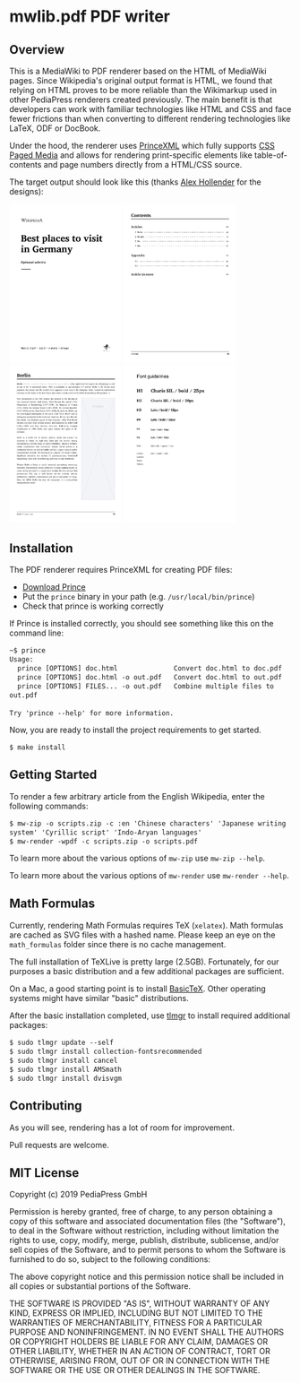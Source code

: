 # mwlib.pdf PDF writer

## Overview
This is a MediaWiki to PDF renderer based on the HTML of MediaWiki pages. Since Wikipedia's original output format is HTML, we found that relying on HTML proves to be more reliable than the Wikimarkup used in other PediaPress renderers created previously. The main benefit is that developers can work with familiar technologies like HTML and CSS and face fewer frictions than when converting to different rendering technologies like LaTeX, ODF or DocBook.

Under the hood, the renderer uses [PrinceXML](https://www.princexml.com/) which fully supports [CSS Paged Media](https://www.w3.org/TR/css-page-3/) and allows for rendering print-specific elements like table-of-contents and page numbers directly from a HTML/CSS source.

The target output should look like this (thanks [Alex Hollender](https://meta.wikimedia.org/wiki/User:AHollender_(WMF)) 
for the designs):

<div>
 <kbd><img src="assets/wikipedia_design_templates/01-Cover.jpg" alt="cover" width="200"></kbd>
 <kbd><img src="assets/wikipedia_design_templates/02-Contents.jpg" alt="Contents" width="200"></kbd>
 <kbd><img src="assets/wikipedia_design_templates/03-Article.jpg" alt="Article" width="200"></kbd>
 <kbd><img src="assets/wikipedia_design_templates/04-FontGuidelines.jpg" alt="Font Guidelines" width="200"></kbd>
<div>
 
## Installation

The PDF renderer requires PrinceXML for creating PDF files:
* [Download Prince](https://www.princexml.com/download/)
* Put the `prince` binary in your path (e.g. `/usr/local/bin/prince`)
* Check that prince is working correctly

If Prince is installed correctly, you should see something like this on the command line:
```
~$ prince
Usage:
  prince [OPTIONS] doc.html              Convert doc.html to doc.pdf
  prince [OPTIONS] doc.html -o out.pdf   Convert doc.html to out.pdf
  prince [OPTIONS] FILES... -o out.pdf   Combine multiple files to out.pdf

Try 'prince --help' for more information.

```

Now, you are ready to install the project requirements to get started.

```
$ make install
```

## Getting Started
To render a few arbitrary article from the English Wikipedia, enter the following commands:
```
$ mw-zip -o scripts.zip -c :en 'Chinese characters' 'Japanese writing system' 'Cyrillic script' 'Indo-Aryan languages'
$ mw-render -wpdf -c scripts.zip -o scripts.pdf
```

To learn more about the various options of `mw-zip` use `mw-zip --help`. 

To learn more about the various options of `mw-render` use `mw-render --help`.

## Math Formulas
Currently, rendering Math Formulas requires TeX (`xelatex`). Math formulas are cached as SVG files 
with a hashed name. Please keep an eye on the `math_formulas` folder since there is no cache 
management.

The full installation of TeXLive is pretty large (2.5GB). Fortunately, for our purposes 
a basic distribution and a few additional packages are sufficient.

On a Mac, a good starting point is to install [BasicTeX](https://tug.org/mactex/morepackages.html).
Other operating systems might have similar "basic" distributions.

After the basic installation completed, use [tlmgr](https://www.tug.org/texlive/tlmgr.html) to install required additional packages:
```
$ sudo tlmgr update --self
$ sudo tlmgr install collection-fontsrecommended
$ sudo tlmgr install cancel
$ sudo tlmgr install AMSmath
$ sudo tlmgr install dvisvgm
``` 

## Contributing
As you will see, rendering has a lot of room for improvement.

Pull requests are welcome.
 
## MIT License

Copyright (c) 2019 PediaPress GmbH

Permission is hereby granted, free of charge, to any person obtaining a copy
of this software and associated documentation files (the "Software"), to deal
in the Software without restriction, including without limitation the rights
to use, copy, modify, merge, publish, distribute, sublicense, and/or sell
copies of the Software, and to permit persons to whom the Software is
furnished to do so, subject to the following conditions:

The above copyright notice and this permission notice shall be included in all
copies or substantial portions of the Software.

THE SOFTWARE IS PROVIDED "AS IS", WITHOUT WARRANTY OF ANY KIND, EXPRESS OR
IMPLIED, INCLUDING BUT NOT LIMITED TO THE WARRANTIES OF MERCHANTABILITY,
FITNESS FOR A PARTICULAR PURPOSE AND NONINFRINGEMENT. IN NO EVENT SHALL THE
AUTHORS OR COPYRIGHT HOLDERS BE LIABLE FOR ANY CLAIM, DAMAGES OR OTHER
LIABILITY, WHETHER IN AN ACTION OF CONTRACT, TORT OR OTHERWISE, ARISING FROM,
OUT OF OR IN CONNECTION WITH THE SOFTWARE OR THE USE OR OTHER DEALINGS IN THE
SOFTWARE.
